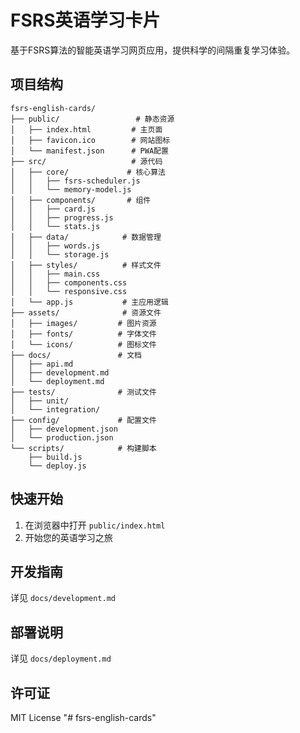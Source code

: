 # FSRS英语学习卡片

基于FSRS算法的智能英语学习网页应用，提供科学的间隔重复学习体验。

## 项目结构

```
fsrs-english-cards/
├── public/                 # 静态资源
│   ├── index.html         # 主页面
│   ├── favicon.ico        # 网站图标
│   └── manifest.json      # PWA配置
├── src/                   # 源代码
│   ├── core/             # 核心算法
│   │   ├── fsrs-scheduler.js
│   │   └── memory-model.js
│   ├── components/       # 组件
│   │   ├── card.js
│   │   ├── progress.js
│   │   └── stats.js
│   ├── data/            # 数据管理
│   │   ├── words.js
│   │   └── storage.js
│   ├── styles/          # 样式文件
│   │   ├── main.css
│   │   ├── components.css
│   │   └── responsive.css
│   └── app.js           # 主应用逻辑
├── assets/              # 资源文件
│   ├── images/         # 图片资源
│   ├── fonts/          # 字体文件
│   └── icons/          # 图标文件
├── docs/               # 文档
│   ├── api.md
│   ├── development.md
│   └── deployment.md
├── tests/              # 测试文件
│   ├── unit/
│   └── integration/
├── config/             # 配置文件
│   ├── development.json
│   └── production.json
└── scripts/            # 构建脚本
    ├── build.js
    └── deploy.js
```

## 快速开始

1. 在浏览器中打开 `public/index.html`
2. 开始您的英语学习之旅

## 开发指南

详见 `docs/development.md`

## 部署说明

详见 `docs/deployment.md`

## 许可证

MIT License
"# fsrs-english-cards" 
